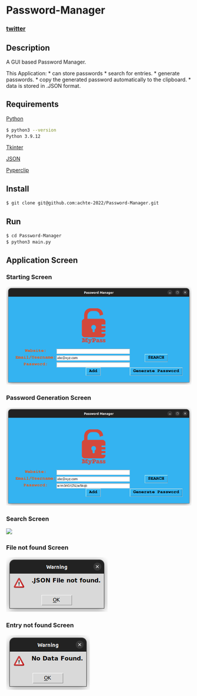 # Password-Manager

### [twitter](https://twitter.com/achte_te)

## Description

A GUI based Password Manager. 

This Application:
    * can store passwords
    * search for entries.
    * generate passwords.
    * copy the generated password automatically to the clipboard.
    * data is stored in .JSON format.

## Requirements

[Python](https://www.python.org/)

```sh
$ python3 --version
Python 3.9.12
```

[Tkinter](https://docs.python.org/3/library/tkinter.html)

[JSON](https://www.json.org/json-en.html)

[Pyperclip](https://pypi.org/project/pyperclip/)

## Install

```sh
$ git clone git@github.com:achte-2022/Password-Manager.git
```

## Run

```sh
$ cd Password-Manager
$ python3 main.py
```

## Application Screen

### Starting Screen
![](images/start.png)

### Password Generation Screen
![](images/pw_generate.png)

### Search Screen
![](images/search.png)

### File not found Screen
![](images/file_not_found.png)

### Entry not found Screen
![](images/entry_not_found.png)